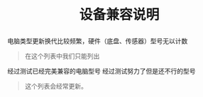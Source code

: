 <p style="font-size:30px ; font-weight:bolder; text-align:center">设备兼容说明</p>

电脑类型更新换代比较频繁，硬件（底盘、传感器）型号无以计数

> 在这个列表中我们只能列出

经过测试已经完美兼容的电脑型号
经过测试努力了但是还不行的型号

> 这个列表会经常更新。


